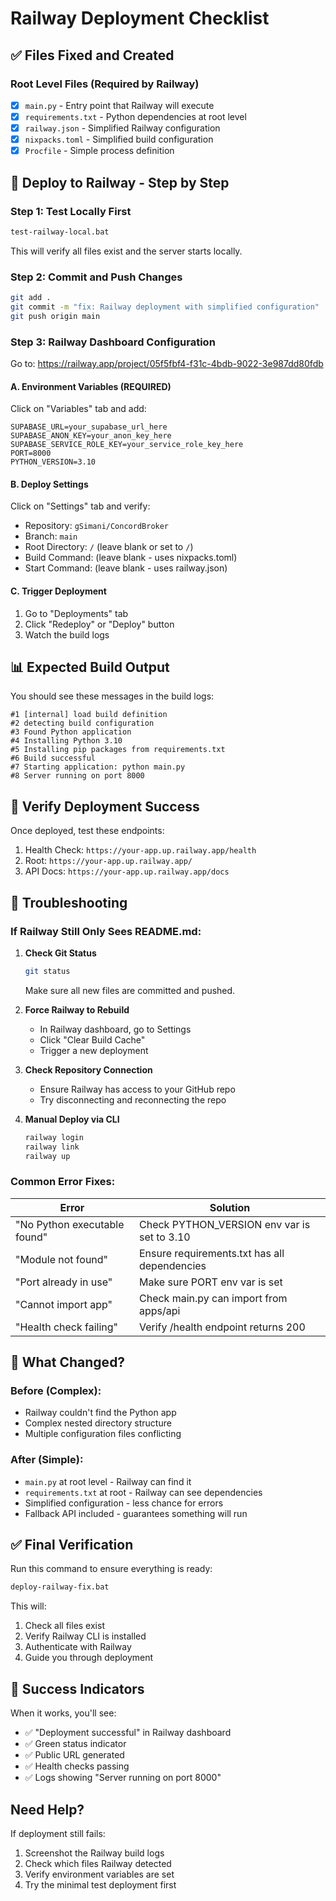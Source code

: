# Railway Deployment Checklist

## ✅ Files Fixed and Created

### Root Level Files (Required by Railway)
- [x] `main.py` - Entry point that Railway will execute
- [x] `requirements.txt` - Python dependencies at root level
- [x] `railway.json` - Simplified Railway configuration
- [x] `nixpacks.toml` - Simplified build configuration
- [x] `Procfile` - Simple process definition

## 🚀 Deploy to Railway - Step by Step

### Step 1: Test Locally First
```bash
test-railway-local.bat
```
This will verify all files exist and the server starts locally.

### Step 2: Commit and Push Changes
```bash
git add .
git commit -m "fix: Railway deployment with simplified configuration"
git push origin main
```

### Step 3: Railway Dashboard Configuration

Go to: https://railway.app/project/05f5fbf4-f31c-4bdb-9022-3e987dd80fdb

#### A. Environment Variables (REQUIRED)
Click on "Variables" tab and add:
```
SUPABASE_URL=your_supabase_url_here
SUPABASE_ANON_KEY=your_anon_key_here
SUPABASE_SERVICE_ROLE_KEY=your_service_role_key_here
PORT=8000
PYTHON_VERSION=3.10
```

#### B. Deploy Settings
Click on "Settings" tab and verify:
- Repository: `gSimani/ConcordBroker`
- Branch: `main`
- Root Directory: `/` (leave blank or set to `/`)
- Build Command: (leave blank - uses nixpacks.toml)
- Start Command: (leave blank - uses railway.json)

#### C. Trigger Deployment
1. Go to "Deployments" tab
2. Click "Redeploy" or "Deploy" button
3. Watch the build logs

## 📊 Expected Build Output

You should see these messages in the build logs:
```
#1 [internal] load build definition
#2 detecting build configuration
#3 Found Python application
#4 Installing Python 3.10
#5 Installing pip packages from requirements.txt
#6 Build successful
#7 Starting application: python main.py
#8 Server running on port 8000
```

## 🧪 Verify Deployment Success

Once deployed, test these endpoints:
1. Health Check: `https://your-app.up.railway.app/health`
2. Root: `https://your-app.up.railway.app/`
3. API Docs: `https://your-app.up.railway.app/docs`

## 🔧 Troubleshooting

### If Railway Still Only Sees README.md:

1. **Check Git Status**
   ```bash
   git status
   ```
   Make sure all new files are committed and pushed.

2. **Force Railway to Rebuild**
   - In Railway dashboard, go to Settings
   - Click "Clear Build Cache"
   - Trigger a new deployment

3. **Check Repository Connection**
   - Ensure Railway has access to your GitHub repo
   - Try disconnecting and reconnecting the repo

4. **Manual Deploy via CLI**
   ```bash
   railway login
   railway link
   railway up
   ```

### Common Error Fixes:

| Error | Solution |
|-------|----------|
| "No Python executable found" | Check PYTHON_VERSION env var is set to 3.10 |
| "Module not found" | Ensure requirements.txt has all dependencies |
| "Port already in use" | Make sure PORT env var is set |
| "Cannot import app" | Check main.py can import from apps/api |
| "Health check failing" | Verify /health endpoint returns 200 |

## 📝 What Changed?

### Before (Complex):
- Railway couldn't find the Python app
- Complex nested directory structure
- Multiple configuration files conflicting

### After (Simple):
- `main.py` at root level - Railway can find it
- `requirements.txt` at root - Railway can see dependencies
- Simplified configuration - less chance for errors
- Fallback API included - guarantees something will run

## ✅ Final Verification

Run this command to ensure everything is ready:
```bash
deploy-railway-fix.bat
```

This will:
1. Check all files exist
2. Verify Railway CLI is installed
3. Authenticate with Railway
4. Guide you through deployment

## 🎉 Success Indicators

When it works, you'll see:
- ✅ "Deployment successful" in Railway dashboard
- ✅ Green status indicator
- ✅ Public URL generated
- ✅ Health checks passing
- ✅ Logs showing "Server running on port 8000"

## Need Help?

If deployment still fails:
1. Screenshot the Railway build logs
2. Check which files Railway detected
3. Verify environment variables are set
4. Try the minimal test deployment first